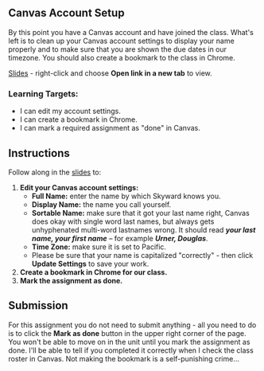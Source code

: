 [//]: # (<p><iframe src="https://douglasurner.github.io/Common/canvas/account-setup/" width="100%" height="666px"></iframe></p>)

## Canvas Account Setup

By this point you have a Canvas account and have joined the class. What's left is to clean up your Canvas account settings to display your name properly and to make sure that you are shown the due dates in our timezone. You should also create a bookmark to the class in Chrome.

[Slides][slides] - right-click and choose **Open link in a new tab** to view.

### Learning Targets:

* I can edit my account settings.
* I can create a bookmark in Chrome.
* I can mark a required assignment as "done" in Canvas.

## Instructions

Follow along in the [slides][slides] to:

1. **Edit your Canvas account settings:**
   - **Full Name:** enter the name by which Skyward knows you.
   - **Display Name:** the name you call yourself.
   - **Sortable Name:** make sure that it got your last name right, Canvas does okay with single word last names, but always gets unhyphenated multi-word lastnames wrong. It should read ***your last name, your first name*** – for example ***Urner, Douglas***.
   - **Time Zone:** make sure it is set to Pacific.
   - Please be sure that your name is capitalized "correctly" - then click **Update Settings** to save your work.
1. **Create a bookmark in Chrome for our class.**
1. **Mark the assignment as done.**

## Submission

For this assignment you do not need to submit anything - all you need to do is to click the **Mark as done** button in the upper right corner of the page. You won't be able to move on in the unit until you mark the assignment as done. I'll be able to tell if you completed it correctly when I check the class roster in Canvas. Not making the bookmark is a self-punishing crime…

[slides]: https://docs.google.com/presentation/d/1spbB4-bNs-KhIUOPYvUkgesD35kexxJEyeQwNuFKWwo/edit?usp=sharing
